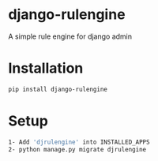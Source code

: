# django-rulengine
A simple rule engine for django admin

# Installation
```bash
pip install django-rulengine
```


# Setup
```bash
1- Add 'djrulengine' into INSTALLED_APPS
2- python manage.py migrate djrulengine
```
